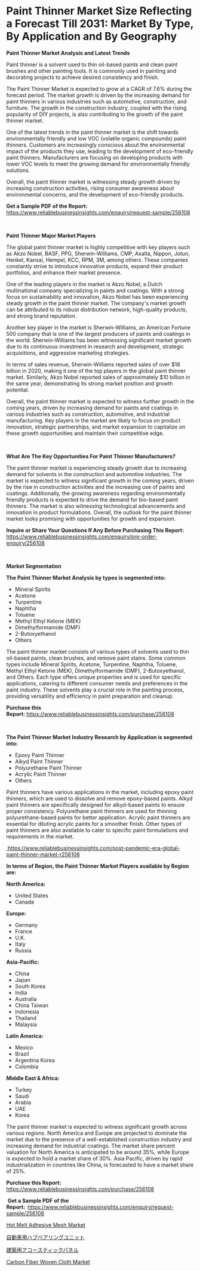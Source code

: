 <p><h1>Paint Thinner Market Size Reflecting a Forecast Till 2031: Market By Type, By Application and By Geography</h1></p><p><strong>Paint Thinner Market Analysis and Latest Trends</strong></p>
<p><p>Paint thinner is a solvent used to thin oil-based paints and clean paint brushes and other painting tools. It is commonly used in painting and decorating projects to achieve desired consistency and finish.</p><p>The Paint Thinner Market is expected to grow at a CAGR of 7.6% during the forecast period. The market growth is driven by the increasing demand for paint thinners in various industries such as automotive, construction, and furniture. The growth in the construction industry, coupled with the rising popularity of DIY projects, is also contributing to the growth of the paint thinner market.</p><p>One of the latest trends in the paint thinner market is the shift towards environmentally friendly and low VOC (volatile organic compounds) paint thinners. Customers are increasingly conscious about the environmental impact of the products they use, leading to the development of eco-friendly paint thinners. Manufacturers are focusing on developing products with lower VOC levels to meet the growing demand for environmentally friendly solutions.</p><p>Overall, the paint thinner market is witnessing steady growth driven by increasing construction activities, rising consumer awareness about environmental concerns, and the development of eco-friendly products.</p></p>
<p><strong>Get a Sample PDF of the Report:&nbsp;</strong> <a href="https://www.reliablebusinessinsights.com/enquiry/request-sample/256108">https://www.reliablebusinessinsights.com/enquiry/request-sample/256108</a></p>
<p>&nbsp;</p>
<p><strong>Paint Thinner Major Market Players</strong></p>
<p><p>The global paint thinner market is highly competitive with key players such as Akzo Nobel, BASF, PPG, Sherwin-Williams, CMP, Axalta, Nippon, Jotun, Henkel, Kansai, Hempel, KCC, RPM, 3M, among others. These companies constantly strive to introduce innovative products, expand their product portfolios, and enhance their market presence.</p><p>One of the leading players in the market is Akzo Nobel, a Dutch multinational company specializing in paints and coatings. With a strong focus on sustainability and innovation, Akzo Nobel has been experiencing steady growth in the paint thinner market. The company's market growth can be attributed to its robust distribution network, high-quality products, and strong brand reputation.</p><p>Another key player in the market is Sherwin-Williams, an American Fortune 500 company that is one of the largest producers of paints and coatings in the world. Sherwin-Williams has been witnessing significant market growth due to its continuous investment in research and development, strategic acquisitions, and aggressive marketing strategies.</p><p>In terms of sales revenue, Sherwin-Williams reported sales of over $18 billion in 2020, making it one of the top players in the global paint thinner market. Similarly, Akzo Nobel reported sales of approximately $10 billion in the same year, demonstrating its strong market position and growth potential.</p><p>Overall, the paint thinner market is expected to witness further growth in the coming years, driven by increasing demand for paints and coatings in various industries such as construction, automotive, and industrial manufacturing. Key players in the market are likely to focus on product innovation, strategic partnerships, and market expansion to capitalize on these growth opportunities and maintain their competitive edge.</p></p>
<p>&nbsp;</p>
<p><strong>What Are The Key Opportunities For Paint Thinner Manufacturers?</strong></p>
<p><p>The paint thinner market is experiencing steady growth due to increasing demand for solvents in the construction and automotive industries. The market is expected to witness significant growth in the coming years, driven by the rise in construction activities and the increasing use of paints and coatings. Additionally, the growing awareness regarding environmentally friendly products is expected to drive the demand for bio-based paint thinners. The market is also witnessing technological advancements and innovation in product formulations. Overall, the outlook for the paint thinner market looks promising with opportunities for growth and expansion.</p></p>
<p><strong>Inquire or Share Your Questions If Any Before Purchasing This Report:</strong> <a href="https://www.reliablebusinessinsights.com/enquiry/pre-order-enquiry/256108">https://www.reliablebusinessinsights.com/enquiry/pre-order-enquiry/256108</a></p>
<p>&nbsp;</p>
<p><strong>Market Segmentation</strong></p>
<p><strong>The Paint Thinner Market Analysis by types is segmented into:</strong></p>
<p><ul><li>Mineral Spirits</li><li>Acetone</li><li>Turpentine</li><li>Naphtha</li><li>Toluene</li><li>Methyl Ethyl Ketone (MEK)</li><li>Dimethylformamide (DMF)</li><li>2-Butoxyethanol</li><li>Others</li></ul></p>
<p><p>The paint thinner market consists of various types of solvents used to thin oil-based paints, clean brushes, and remove paint stains. Some common types include Mineral Spirits, Acetone, Turpentine, Naphtha, Toluene, Methyl Ethyl Ketone (MEK), Dimethylformamide (DMF), 2-Butoxyethanol, and Others. Each type offers unique properties and is used for specific applications, catering to different consumer needs and preferences in the paint industry. These solvents play a crucial role in the painting process, providing versatility and efficiency in paint preparation and cleanup.</p></p>
<p><strong>Purchase this Report:&nbsp;</strong><a href="https://www.reliablebusinessinsights.com/purchase/256108">https://www.reliablebusinessinsights.com/purchase/256108</a></p>
<p>&nbsp;</p>
<p><strong>The Paint Thinner Market Industry Research by Application is segmented into:</strong></p>
<p><ul><li>Epoxy Paint Thinner</li><li>Alkyd Paint Thinner</li><li>Polyurethane Paint Thinner</li><li>Acrylic Paint Thinner</li><li>Others</li></ul></p>
<p><p>Paint thinners have various applications in the market, including epoxy paint thinners, which are used to dissolve and remove epoxy-based paints. Alkyd paint thinners are specifically designed for alkyd-based paints to ensure proper consistency. Polyurethane paint thinners are used for thinning polyurethane-based paints for better application. Acrylic paint thinners are essential for diluting acrylic paints for a smoother finish. Other types of paint thinners are also available to cater to specific paint formulations and requirements in the market.</p></p>
<p><a href="https://www.reliablebusinessinsights.com/post-pandemic-era-global-paint-thinner-market-r256108">&nbsp;https://www.reliablebusinessinsights.com/post-pandemic-era-global-paint-thinner-market-r256108</a></p>
<p><strong>In terms of Region, the Paint Thinner Market Players available by Region are:</strong></p>
<p>
    <p> <strong> North America: </strong>
        <ul>
            <li>United States</li>
            <li>Canada</li>
        </ul>
        </p> 
    <p> <strong> Europe: </strong>
        <ul>
            <li>Germany</li>
            <li>France</li>
            <li>U.K.</li>
            <li>Italy</li>
            <li>Russia</li>
        </ul>
        </p> 
    <p> <strong> Asia-Pacific: </strong>
        <ul>
            <li>China</li>
            <li>Japan</li>
            <li>South Korea</li>
            <li>India</li>
            <li>Australia</li>
            <li>China Taiwan</li>
            <li>Indonesia</li>
            <li>Thailand</li>
            <li>Malaysia</li>
        </ul>
        </p> 
    <p> <strong> Latin America: </strong>
        <ul>
            <li>Mexico</li>
            <li>Brazil</li>
            <li>Argentina Korea</li>
            <li>Colombia</li>
        </ul>
        </p> 
    <p> <strong> Middle East & Africa: </strong>
        <ul>
            <li>Turkey</li>
            <li>Saudi</li>
            <li>Arabia</li>
            <li>UAE</li>
            <li>Korea</li>
        </ul>
    </p>
    </p>
<p><p>The paint thinner market is expected to witness significant growth across various regions. North America and Europe are projected to dominate the market due to the presence of a well-established construction industry and increasing demand for industrial coatings. The market share percent valuation for North America is anticipated to be around 35%, while Europe is expected to hold a market share of 30%. Asia Pacific, driven by rapid industrialization in countries like China, is forecasted to have a market share of 25%.</p></p>
<p><strong>Purchase this Report: </strong><a href="https://www.reliablebusinessinsights.com/purchase/256108">https://www.reliablebusinessinsights.com/purchase/256108</a></p>
<p>&nbsp;<strong>Get a Sample PDF of the Report:&nbsp;&nbsp;</strong><a href="https://www.reliablebusinessinsights.com/enquiry/request-sample/256108">https://www.reliablebusinessinsights.com/enquiry/request-sample/256108</a></p>
<p><strong></strong></p>
<p><p><a href="https://github.com/kathiaseamanalvaradovlprc2h/Market-Research-Report-List-3/blob/main/hot-melt-adhesive-mesh-market.md">Hot Melt Adhesive Mesh Market</a></p><p><a href="https://github.com/Andrewones2023/Market-Research-Report-List-1/blob/main/4847570135496.md">自動車用ハブベアリングユニット</a></p><p><a href="https://github.com/hardee896/Market-Research-Report-List-1/blob/main/3012061135495.md">建築用アコースティックパネル</a></p><p><a href="https://github.com/wusalecollins540tpqoz/Market-Research-Report-List-3/blob/main/carbon-fiber-woven-cloth-market.md">Carbon Fiber Woven Cloth Market</a></p></p>